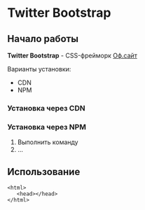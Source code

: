 # Twitter Bootstrap

## Начало работы

**Twitter Bootstrap** - CSS-фрейморк [Оф.сайт](https://getbootstrap.com)

Варианты установки:
* CDN
* NPM

### Установка через CDN

### Установка через NPM

1. Выполнить команду
1. ...

## Использование

```hltml
<html>
   <head></head>
</html>
```